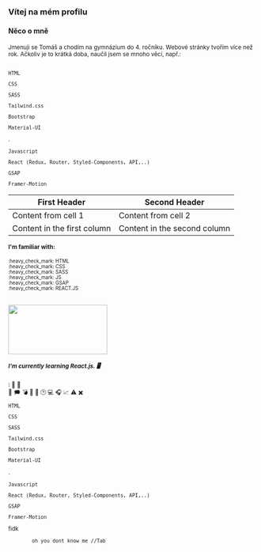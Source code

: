 
 
### Vítej na mém profilu

#### Něco o mně

<sub>
Jmenuji se Tomáš a chodím na gymnázium do 4. ročníku. Webové stránky tvořím více než rok. Ačkoliv je to krátká doba, naučil jsem se mnoho věcí, např.:
<br>
<br>
	
	HTML
	
	CSS
	
	SASS
	
	Tailwind.css
	
	Bootstrap
	
	Material-UI
	
.
		
	Javascript 
	
	React (Redux, Router, Styled-Components, API,..)
	
	GSAP
	
	Framer-Motion
	
	
First Header | Second Header
------------ | -------------
Content from cell 1 | Content from cell 2
Content in the first column | Content in the second column

#### I'm familiar with: 
<sub> 
:heavy_check_mark: HTML <br>
:heavy_check_mark: CSS <br>
:heavy_check_mark: SASS <br>
:heavy_check_mark: JS <br>
:heavy_check_mark: GSAP <br> 
:heavy_check_mark: REACT.JS <br>
</sub>
<br>
<br>

<a href="https://www.facebook.com/">
<img src="https://media.istockphoto.com/photos/coins-of-various-cryptocurrencies-picture-id1034363382?k=6&m=1034363382&s=612x612&w=0&h=2B_EnrJhsZSOrinzyzmuMmhyMnzRgi2m1mryYwXkYGQ=" height="100" width="200" />
</a>

##### I’m currently learning React.js. :desktop_computer:

:grey_exclamation:
:office:
:white_heart:	
:black_heart:
:right_anger_bubble:
:bomb:
:busts_in_silhouette:
			:scroll:
			:clock2:
			:computer:
		:headphones:
:chart_with_upwards_trend:
	:warning:
	:heavy_multiplication_x:

	
	HTML
	
	CSS
	
	SASS
	
	Tailwind.css
	
	Bootstrap
	
	Material-UI
	
.
		
	Javascript 
	
	React (Redux, Router, Styled-Components, API,..)
	
	GSAP
	
	Framer-Motion
	
fidk

			oh you dont know me //Tab


		
		
		
